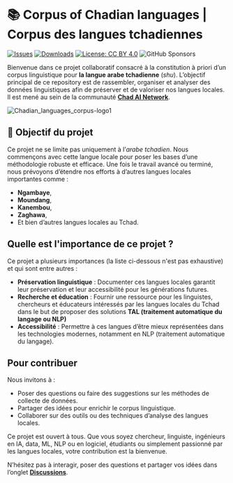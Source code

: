 # 📚 Corpus of Chadian languages | Corpus des langues tchadiennes
[![Issues](https://img.shields.io/github/issues/abdelazizharane/Corpus-Chadian-Languages)](https://github.com/abdelazizharane/Corpus-Chadian-Languages/issues)
[![Downloads](https://img.shields.io/github/downloads/abdelazizharane/Corpus-Chadian-Languages/total)](https://github.com/abdelazizharan,e/Corpus-Chadian-Languages/releases)
[![License: CC BY 4.0](https://img.shields.io/badge/License-CC%20BY%204.0-lightgrey.svg)](https://creativecommons.org/licenses/by/4.0/)
![GitHub Sponsors](https://img.shields.io/github/sponsors/abdelazizharane)


Bienvenue dans ce projet collaboratif consacré à la constitution à priori d’un corpus linguistique pour **la langue arabe tchadienne** (_shu_). L’objectif principal de ce repository est de rassembler, organiser et analyser des données linguistiques afin de préserver et de valoriser nos langues locales.  
Il est mené au sein de la communauté **[Chad AI Network](https://github.com/Chad-AI-Network)**. 

![Chadian_languages_corpus-logo1](https://github.com/user-attachments/assets/44dd88c0-c623-476d-8391-298a792749c7)

## 🎯 Objectif du projet  
Ce projet ne se limite pas uniquement à l’_arabe tchadien_. Nous commençons avec cette langue locale pour poser les bases d’une méthodologie robuste et efficace. Une fois le travail avancé ou terminé, nous prévoyons d’étendre nos efforts à d’autres langues locales importantes comme :  
- **Ngambaye**,  
- **Moundang**,  
- **Kanembou**,  
- **Zaghawa**,  
- Et bien d’autres langues locales au Tchad.  

## Quelle est l'importance de ce projet ?
Ce projet a plusieurs importances (la liste ci-dessous n'est pas exhaustive) et qui sont entre autres :
- **Préservation linguistique** : Documenter ces langues locales garantit leur préservation et leur accessibilité pour les générations futures.  
- **Recherche et éducation** : Fournir une ressource pour les linguistes, chercheurs et éducateurs intéressés par les langues locales du Tchad dans le but de proposer des solutions **TAL (traitement automatique du langage ou NLP)**
- **Accessibilité** : Permettre à ces langues d’être mieux représentées dans les technologies modernes, notamment en NLP (traitement automatique du langage).  

## Pour contribuer  
Nous invitons à :  
- Poser des questions ou faire des suggestions sur les méthodes de collecte de données.  
- Partager des idées pour enrichir le corpus linguistique.  
- Collaborer sur des outils ou des techniques d’analyse des langues locales.  

Ce projet est ouvert à tous. Que vous soyez chercheur, linguiste, ingénieurs en IA, data, ML, NLP ou en logiciel, étudiants ou simplement passionné par les langues locales, votre contribution est la bienvenue.  

N’hésitez pas à interagir, poser des questions et partager vos idées dans l’onglet **[Discussions](https://github.com/abdelazizharane/Corpus-Chadian-Arabic/discussions)**.
